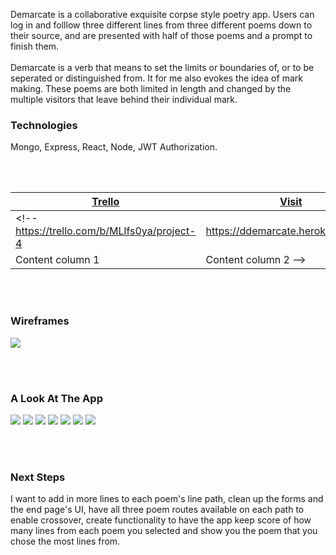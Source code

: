 Demarcate is a collaborative exquisite corpse style poetry app. Users can log in and folllow three different lines from three different poems down to their source, and are presented with half of those poems and a prompt to finish them. 
<br><br>
Demarcate is a verb that means to set the limits or boundaries of, or to be seperated or distinguished from. It for me also evokes the idea of mark making. These poems are both limited in length and changed by the multiple visitors that leave behind their individual mark.

### Technologies
Mongo, Express, React, Node, JWT Authorization.

<br><br>

<!-- <strong>
<a href="https://trello.com/b/MLlfs0ya/project-4" target="_blank">Trello</a></strong>
<strong><a href="https://ddemarcate.herokuapp.com/" target="_blank">Visit</a></strong> -->


<a href="https://trello.com/b/MLlfs0ya/project-4" target="_blank">Trello</a> | <a href="https://ddemarcate.herokuapp.com/" target="_blank">Visit</a>
------------ | -------------
<!-- https://trello.com/b/MLlfs0ya/project-4 | https://ddemarcate.herokuapp.com/
Content column 1 | Content column 2 -->


<br><br>

### Wireframes

![](https://i.postimg.cc/ryJXNVp0/AAAAA.png)

<br><br>

### A Look At The App

![](https://i.postimg.cc/L8ZJbwpP/Screen-Shot-2021-01-12-at-5-45-17-PM.png)
![](https://i.postimg.cc/jSj5ps7V/Screen-Shot-2021-01-18-at-12-10-27-PM.png)
![](https://i.postimg.cc/ZnRwhzbf/Screen-Shot-2021-01-18-at-12-11-03-PM.png)
![](https://i.postimg.cc/dtC8ZVx2/Screen-Shot-2021-01-18-at-12-11-13-PM.png)
![](https://i.postimg.cc/C1dPfnXh/Screen-Shot-2021-01-18-at-12-11-26-PM.png)
![](https://i.postimg.cc/k5dHV5Fz/Screen-Shot-2021-01-18-at-2-10-41-PM.png)
![](https://i.postimg.cc/9MbsHj9S/Screen-Shot-2021-01-18-at-2-11-06-PM.png)

<br><br>

### Next Steps

I want to add in more lines to each poem's line path, clean up the forms and the end page's UI, have all three poem routes available on each path to enable crossover, create functionality to have the app keep score of how many lines from each poem you selected and show you the poem that you chose the most lines from.